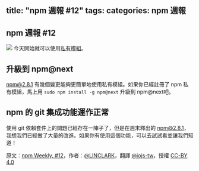 title: "npm 週報 #12"
tags:
categories: npm 週報
---

## npm 週報 #12

![](https://40.media.tumblr.com/26d4e04a7715c15871155307637f9201/tumblr_inline_nmt1v12YZY1t68bpr_500.png)
今天開始就可以使用[私有模組](https://www.npmjs.com/private-modules)。

## 升級到 npm@next

npm@2.8.1 有幾個變更能夠更簡單地使用私有模組。如果你已經註冊了 npm 私有模組，馬上用 `sudo npm install -g npm@next` 升級到 npm@next吧。 

## npm 的 git 集成功能運作正常

使用 git 依賴套件上的問題已經存在一陣子了，但是在週末釋出的 npm@2.8.1，我想我們已經做了大量的改進。如果你有使用這個功能，可以去試試看並讓我們知道！


原文：[npm Weekly, #12](http://blog.npmjs.org/post/116391174580/npm-weekly-12)，作者：[@LINCLARK](http://linclark.tumblr.com/)，翻譯 [@iojs-tw](https://github.com/iojs/iojs-tw)，授權 [CC-BY 4.0](https://creativecommons.org/licenses/by/4.0/deed.zh_TW)
